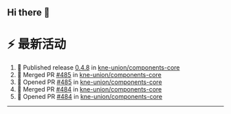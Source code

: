 ## Hi there 👋

<!--

**Here are some ideas to get you started:**

🙋‍♀️ A short introduction - what is your organization all about?
🌈 Contribution guidelines - how can the community get involved?
👩‍💻 Useful resources - where can the community find your docs? Is there anything else the community should know?
🍿 Fun facts - what does your team eat for breakfast?
🧙 Remember, you can do mighty things with the power of [Markdown](https://docs.github.com/github/writing-on-github/getting-started-with-writing-and-formatting-on-github/basic-writing-and-formatting-syntax)
-->


# ⚡ 最新活动

<!--START_SECTION:activity-->
1. 🚀 Published release [0.4.8](https://github.com/kne-union/components-core/releases/tag/0.4.8) in [kne-union/components-core](https://github.com/kne-union/components-core)
2. 🎉 Merged PR [#485](https://github.com/kne-union/components-core/pull/485) in [kne-union/components-core](https://github.com/kne-union/components-core)
3. 💪 Opened PR [#485](https://github.com/kne-union/components-core/pull/485) in [kne-union/components-core](https://github.com/kne-union/components-core)
4. 🎉 Merged PR [#484](https://github.com/kne-union/components-core/pull/484) in [kne-union/components-core](https://github.com/kne-union/components-core)
5. 💪 Opened PR [#484](https://github.com/kne-union/components-core/pull/484) in [kne-union/components-core](https://github.com/kne-union/components-core)
<!--END_SECTION:activity-->

---
